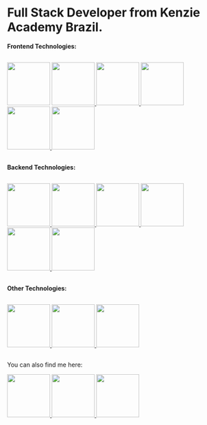 # Full Stack Developer from Kenzie Academy Brazil.


**Frontend Technologies:**

##

<div display="flex" align-items="space-around"> 
<a hrref="https://developer.mozilla.org/en-US/docs/Web/HTML"> <img width="100" heigth="100"src="https://cdn.jsdelivr.net/gh/devicons/devicon/icons/html5/html5-original.svg"/> </a>
<a href="https://developer.mozilla.org/pt-BR/docs/Web/CSS"> <img width="100" heigth="100"<img width="50" heigth="50" src="https://cdn.jsdelivr.net/gh/devicons/devicon/icons/css3/css3-original.svg" /> </a>
<a href="https://developer.mozilla.org/pt-BR/docs/Web/JavaScript"> <img width="100" heigth="100" src="https://cdn.jsdelivr.net/gh/devicons/devicon/icons/javascript/javascript-original.svg" /> </a>
<a href="https://react.dev/"> <img width="100" heigth="100" src="https://cdn.jsdelivr.net/gh/devicons/devicon/icons/react/react-original.svg" /> </a>
<a href="https://www.typescriptlang.org/"> <img width="100" heigth="100" src="https://cdn.jsdelivr.net/gh/devicons/devicon/icons/typescript/typescript-original.svg" /> </a>
<a href="https://nextjs.org/"> <img width="100" heigth="100" src="https://cdn.jsdelivr.net/gh/devicons/devicon/icons/nextjs/nextjs-original.svg" /> </a>
</div>

##

**Backend Technologies:**

##

<div display="flex" align-items="space-around"> 
  <a href="https://nodejs.org/en"> <img width="100" heigth="100" src="https://cdn.jsdelivr.net/gh/devicons/devicon/icons/nodejs/nodejs-original.svg" /> </a>  
  <a href="https://nestjs.com/"> <img width="100" heigth="100" src="https://cdn.jsdelivr.net/gh/devicons/devicon/icons/nestjs/nestjs-plain.svg" /> </a>
  <a href="https://www.npmjs.com/package/express"> <img width="100" heigth="100" src="https://cdn.jsdelivr.net/gh/devicons/devicon/icons/express/express-original.svg" /> </a>
  <a href="https://www.python.org/"> <img width="100" heigth="100" src="https://cdn.jsdelivr.net/gh/devicons/devicon/icons/python/python-original.svg" /> </a>
  <a href="https://www.djangoproject.com/"> <img width="100" heigth="100" src="https://cdn.jsdelivr.net/gh/devicons/devicon/icons/django/django-plain.svg" /> </a>
  <a href="https://www.postgresql.org/"> <img width="100" heigth="100" src="https://cdn.jsdelivr.net/gh/devicons/devicon/icons/postgresql/postgresql-original.svg" /> </a>
</div>

##

**Other Technologies:**

##

<div display="flex" align-items="space-around"> 
  <a href="https://github.com/"> <img width="100" heigth="100" src="https://cdn.jsdelivr.net/gh/devicons/devicon/icons/github/github-original.svg" /> </a>
  <a href="https://about.gitlab.com/"> <img width="100" heigth="100" src="https://cdn.jsdelivr.net/gh/devicons/devicon/icons/gitlab/gitlab-original.svg" /> </a> 
  <a href="https://www.atlassian.com/br/software/jira?&aceid=&adposition=&adgroup=143040554285&campaign=19324540271&creative=642122380510&device=c&keyword=jira&matchtype=e&network=g&placement=&ds_kids=p74609451296&ds_e=GOOGLE&ds_eid=700000001558501&ds_e1=GOOGLE&gad_source=1&gclid=Cj0KCQjw7JOpBhCfARIsAL3bobfkXf8gUiO4HgQzTCaqtI3N9oicUn7y75LB-0CYamD1NyJQeavXfwUaAi8EEALw_wcB&gclsrc=aw.ds"> <img width="100" heigth="100" src="https://cdn.jsdelivr.net/gh/devicons/devicon/icons/jira/jira-original.svg" /> </a>
</div>

##

You can also find me here:

<div display="flex" flex-direction="row"> 
<a href="https://linktr.ee/mateusjf"> <img width="100" heigth="100" src="https://img.shields.io/badge/linktree-1de9b6?style=for-the-badge&logo=linktree&logoColor=white"> </a>
<a href="https://www.linkedin.com/in/mateus-joao-feldhaus/"> <img width="100" heigth="100" src="https://img.shields.io/badge/linkedin-%230077B5.svg?style=for-the-badge&logo=linkedin&logoColor=white"> </a>  
<a href="https://instagram.com/mateusjf91?igshid=ZDdkNTZiNTM="> <img width="100" heigth="100" src="https://img.shields.io/badge/Instagram-%23E4405F.svg?style=for-the-badge&logo=Instagram&logoColor=white"> </a>
</div>

          
          
          
          
          
          

<!--
**mateusjfeldhaus/mateusjfeldhaus** is a ✨ _special_ ✨ repository because its `README.md` (this file) appears on your GitHub profile.

Here are some ideas to get you started:

- 🔭 I’m currently working on ...
- 🌱 I’m currently learning ...
- 👯 I’m looking to collaborate on ...
- 🤔 I’m looking for help with ...
- 💬 Ask me about ...
- 📫 How to reach me: ...
- 😄 Pronouns: ...
- ⚡ Fun fact: ...
-->

